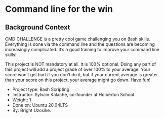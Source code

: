 # Command line for the win

## Background Context
CMD CHALLENGE is a pretty cool game challenging you on Bash skills. Everything is done via the command line and the questions are becoming increasingly complicated. It’s a good training to improve your command line skills!

This project is NOT mandatory at all. It is 100% optional. Doing any part of this project will add a project grade of over 100% to your average. Your score won’t get hurt if you don’t do it, but if your current average is greater than your score on this project, your average might go down. Have fun!

- Project type: Bash Scripting
- Instructor: Sylvain Kalache, co-founder at Holberton School
- Weight: 1
- Done on: Ubuntu 20.04LTS
- By: Bright Uzosike.
